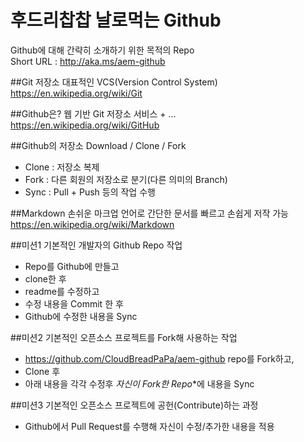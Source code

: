 # 후드리찹찹 날로먹는 Github 
Github에 대해 간략히 소개하기 위한 목적의 Repo  
Short URL : http://aka.ms/aem-github  

##Git 저장소
대표적인 VCS(Version Control System)  
https://en.wikipedia.org/wiki/Git  

##Github은?
웹 기반 Git 저장소 서비스 + ...
https://en.wikipedia.org/wiki/GitHub  


##Github의 저장소 Download / Clone / Fork 
- Clone : 저장소 복제  
- Fork : 다른 회원의 저장소로 분기(다른 의미의 Branch)
- Sync : Pull + Push 등의 작업 수행

##Markdown
손쉬운 마크업 언어로 간단한 문서를 빠르고 손쉽게 저작 가능  
https://en.wikipedia.org/wiki/Markdown  

##미션1
기본적인 개발자의 Github Repo 작업
- Repo를 Github에 만들고 
- clone한 후 
- readme를 수정하고 
- 수정 내용을 Commit 한 후
- Github에 수정한 내용을 Sync

##미션2
기본적인 오픈소스 프로젝트를 Fork해 사용하는 작업  
- https://github.com/CloudBreadPaPa/aem-github  repo를 Fork하고, 
- Clone 후 
- 아래 내용을 각각 수정후 **자신이 Fork한* Repo**에 내용을 Sync

##미션3
기본적인 오픈소스 프로젝트에 공헌(Contribute)하는 과정
- Github에서 Pull Request를 수행해 자신이 수정/추가한 내용을 적용